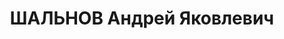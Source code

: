 ---
title: ШАЛЬНОВ Андрей Яковлевич
description: 'Род. в 1900, Горьковская обл., Перевозский р-н, с. Горышкино, русский.
  Проживал: Богородский р-н, пос. Дуденевского затона. Директор судоверфи Горьковского
  Крайосвода

  Арестован 29.08.1936. Обв. по ст. 58-10 ч.1. Приговор: ВК ВС СССР – 8 лет ИТЛ (20.05.37).
  Умер в заключении 29.01.38 г Сведения о смерти - из письма жены'
---